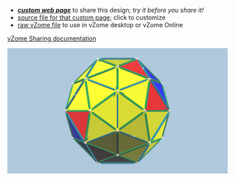 
 - [***custom web page***][post] to share this design; *try it before you share it!*
 - [source file for that custom page][source]; click to customize
 - [raw vZome file][raw] to use in vZome desktop or vZome Online

[vZome Sharing documentation](https://vzome.github.io/vzome/sharing.html#how-it-works)

![Image](<Bookmark Test.png>)


[post]: <https://ThynStyx.github.io/vzome-sharing/2022/01/28/Bookmark Test-21-09-57.html>
[source]: <https://github.com/ThynStyx/vzome-sharing/edit/main/_posts/2022-01-28-Bookmark Test-21-09-57.md>
[raw]: <https://raw.githubusercontent.com/ThynStyx/vzome-sharing/main/2022/01/28/21-09-57-Bookmark Test/Bookmark Test.vZome>